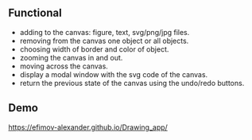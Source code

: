 ## Functional
- adding  to the canvas: figure, text, svg/png/jpg files.
- removing from the canvas one object or all objects.
- choosing  width of border and color of object.
- zooming the canvas in and out.
- moving across the canvas.
- display a modal window with the svg code of the canvas.
- return the previous state of the canvas using the undo/redo buttons.
## Demo
https://efimov-alexander.github.io/Drawing_app/